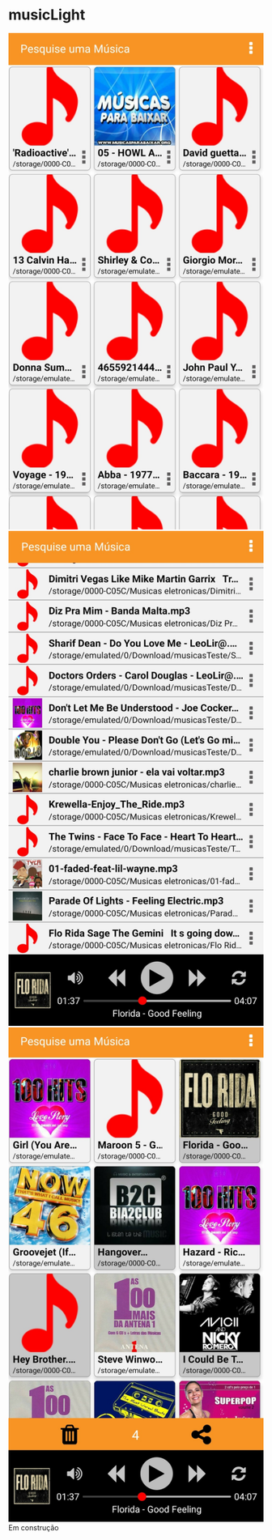 # musicLight
![images](https://github.com/csdccarneiro/musicLight/blob/master/images/github/prinCard.jpg)![images](https://github.com/csdccarneiro/musicLight/blob/master/images/github/printLista.jpg)![images](https://github.com/csdccarneiro/musicLight/blob/master/images/github/printMultiSelect.jpg)
Em construção
